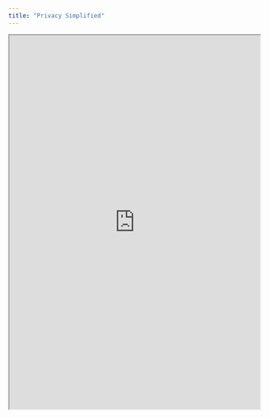 ```yaml
---
title: "Privacy Simplified"
---
```



<iframe height="750" width="100%" src="https://ewelton.github.io/ktest/wiki.html#Privacy%20Simplified"></iframe>
